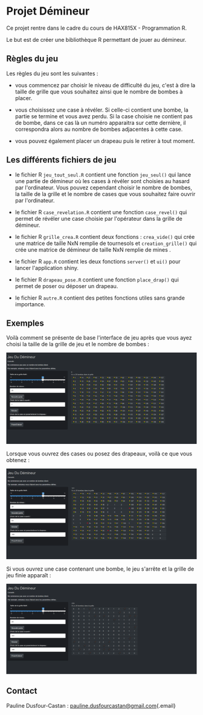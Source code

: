 # Projet Démineur

Ce projet rentre dans le cadre du cours de HAX815X - Programmation R.

Le but est de créer une bibliothèque R permettant de jouer au démineur.

## Règles du jeu

Les règles du jeu sont les suivantes :

-   vous commencez par choisir le niveau de difficulté du jeu, c'est à dire la taille de grille que vous souhaitez ainsi que le nombre de bombes à placer.

-   vous choisissez une case à révéler. Si celle-ci contient une bombe, la partie se termine et vous avez perdu. Si la case choisie ne contient pas de bombe, dans ce cas là un numéro apparaitra sur cette dernière, il correspondra alors au nombre de bombes adjacentes à cette case.

-   vous pouvez également placer un drapeau puis le retirer à tout moment.

## Les différents fichiers de jeu

-   le fichier R `jeu_tout_seul.R` contient une fonction `jeu_seul()` qui lance une partie de démineur où les cases à révéler sont choisies au hasard par l'ordinateur. Vous pouvez cependant choisir le nombre de bombes, la taille de la grille et le nombre de cases que vous souhaitez faire ouvrir par l'ordinateur.

-   le fichier R `case_revelation.R` contient une fonction `case_revel()` qui permet de révéler une case choisie par l'opérateur dans la grille de démineur.

-   le fichier R `grille_crea.R` contient deux fonctions : `crea_vide()` qui crée une matrice de taille NxN remplie de tournesols et `creation_grille()` qui crée une matrice de démineur de taille NxN remplie de mines .

-   le fichier R `app.R` contient les deux fonctions `server()` et `ui()` pour lancer l'application shiny.

-   le fichier R `drapeau_pose.R` contient une fonction `place_drap()` qui permet de poser ou déposer un drapeau.

-   le fichier R `autre.R` contient des petites fonctions utiles sans grande importance.

## Exemples

Voilà comment se présente de base l'interface de jeu après que vous ayez choisi la taille de la grille de jeu et le nombre de bombes :

<p align="center">

<img src="https://github.com/paulinedusfourcastan/Programmation-R-/blob/main/img5.png" title="dem" width="600"/>

</p>

Lorsque vous ouvrez des cases ou posez des drapeaux, voilà ce que vous obtenez :

<p align="center">

<img src="https://github.com/paulinedusfourcastan/Programmation-R-/blob/main/img6.png" title="dem" width="600"/>

</p>

Si vous ouvrez une case contenant une bombe, le jeu s'arrête et la grille de jeu finie apparaît :

<p align="center">

<img src="https://github.com/paulinedusfourcastan/Programmation-R-/blob/main/img7.png" title="dem" width="600"/>

</p>

## Contact

Pauline Dusfour-Castan : [pauline.dusfourcastan\@gmail.com](mailto:pauline.dusfourcastan@gmail.com){.email}


